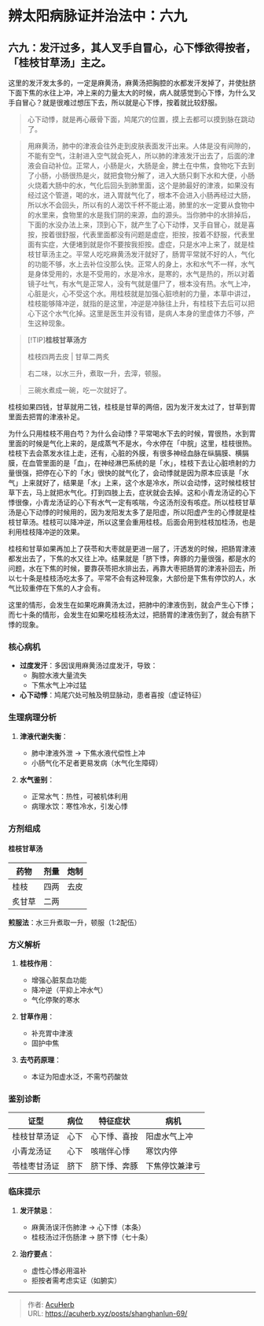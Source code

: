 # 辨太阳病脉证并治法中：六九


## 六九：发汗过多，其人叉手自冒心，心下悸欲得按者，「桂枝甘草汤」主之。

<!--more-->

这里的发汗发太多的，一定是麻黄汤，麻黄汤把胸腔的水都发汗发掉了，并使肚脐下面下焦的水往上冲，冲上来的力量太大的时候，病人就感觉到心下悸，为什么叉手自冒心？就是很难过想压下去，所以就是心下悸，按着就比较舒服。

> 心下动悸，就是再心蔽骨下面，鸠尾穴的位置，摸上去都可以摸到脉在跳动了。

> 用麻黄汤，肺中的津液会往外走到皮肤表面发汗出来。人体是没有间隙的，不能有空气，注射进入空气就会死人，所以肺的津液发汗出去了，后面的津液会自动补位。正常人，小肠是火，大肠是金，脾土在中焦，食物吃下去到了小肠，小肠很热是火，就把食物分解了，进入大肠只剩下水和大便，小肠火烧着大肠中的水，气化后回头到肺里面，这个是肺最好的津液，如果没有经过这个管道，喝的水，进入胃就气化了，根本不会进入小肠再经过大肠，所以水不会回头，所以有的人渴饮千杯不能止渴，肺里的水一定要从食物中的水里来，食物里的水是我们阴的来源，血的源头。当你肺中的水排掉后，下面的水没办法上来，顶到心下，就产生了心下动悸，叉手自冒心，就是喜按，按着很舒服，代表里面都没有问题是虚症，拒按，按着不舒服，代表里面有实症，大便堵到就是你不要按我拒按。虚症，只是水冲上来了，就是桂枝甘草汤主之。平常人吃吃麻黄汤发汗就好了，肠胃平常就不好的人，气化的功能不够，水上去补位没那么快。正常人的身上，水和水气不一样，水气是身体受用的，水是不受用的，水是冷水，是寒的，水气是热的，所以对着镜子吐气，有水气是正常人，没有气就是僵尸了，根本没有热。水气上冲，心脏是火，心不受这个水。用桂枝就是加强心脏喷射的力量，本草中讲过，桂枝能够降冲逆，就指的是这里，冲逆是冲脉往上升，有桂枝下去后可以把心下这个水气化掉。这里是医生并没有错，是病人本身的里虚体力不够，产生这种现象。

> [!TIP]**桂枝甘草汤方**
>
> 桂枝四两去皮 | 甘草二两炙
>
> 右二味，以水三升，煮取一升，去滓，顿服。

> 三碗水煮成一碗，吃一次就好了。

桂枝如果四钱，甘草就用二钱，桂枝是甘草的两倍，因为发汗发太过了，甘草到胃里面去把胃的津液补足。

为什么只用桂枝不用白芍？为什么会动悸？平常喝水下去的时候，胃很热，水到胃里面的时候是气化上来的，是成蒸气不是水，今水停在「中脘」这里，桂枝很热。桂枝下去会蒸发水往上走，还有，心脏的外膜，有很多神经血脉在纵膈膜、横膈膜，在血管里面的是「血」，在神经淋巴系统的是「水」，桂枝下去让心脏喷射的力量很强，把停在心下的「水」很快的就气化了，会动悸就是因为原本应该是「水气」上来就好了，结果是「水」上来，这个水是冷水，所以会动悸，这时候桂枝甘草下去，马上就把水气化。打到四肢上去，症状就会去掉。这和小青龙汤证的心下悸很像，小青龙汤证的心下有水气一定有咳喘，今这汤剂没有咳症。所以桂枝甘草汤是心下动悸的时候用的，因为发阳发太多了是阳虚，所以阳虚产生的心悸就是桂枝甘草汤。桂枝可以降冲逆，所以这里会重用桂枝。后面会用到桂枝加桂汤，也是利用桂枝降冲逆的效果。

桂枝和甘草如果再加上了茯苓和大枣就是更进一层了，汗透发的时候，把肠胃津液都发出去了，下焦的水又往上冲。结果就是「脐下悸，奔豚的力量很强，都是水的问题，水在下焦的时候，要靠茯苓把水排出去，再靠大枣把肠胃的津液补回去，所以七十条是桂枝汤吃太多了。平常不会有这种现象，大部份是下焦有停饮的人，水气比较重停在下焦的人才会有。

这里的情形，会发生在如果吃麻黄汤太过，把肺中的津液伤到，就会产生心下悸；而七十条的情形，会发生在如果吃桂枝汤太过，把肠胃的津液伤到了，就会有脐下悸的现象。

### 核心病机
- **过度发汗**：多因误用麻黄汤过度发汗，导致：
  - 胸腔水液大量流失
  - 下焦水气上冲过猛
- **心下动悸**：鸠尾穴处可触及明显脉动，患者喜按（虚证特征）

### 生理病理分析
1. **津液代谢失衡**：
   - 肺中津液外泄 → 下焦水液代偿性上冲
   - 小肠气化不足者更易发病（水气化生障碍）

2. **水气鉴别**：
   - 正常水气：热性，可被机体利用
   - 病理水饮：寒性冷水，引发心悸

### 方剂组成
#### 桂枝甘草汤
| 药物       | 剂量   | 炮制   |
|------------|--------|--------|
| 桂枝       | 四两   | 去皮   |
| 炙甘草     | 二两   |        |

**煎服法**：水三升煮取一升，顿服（1:2配伍）

### 方义解析
1. **桂枝作用**：
   - 增强心脏泵血功能
   - 降冲逆（平抑上冲水气）
   - 气化停聚的寒水

2. **甘草作用**：
   - 补充胃中津液
   - 固护中焦

3. **去芍药原理**：
   - 本证为阳虚水泛，不需芍药酸敛

### 鉴别诊断
| 证型         | 病位     | 特征症状       | 病机               |
|--------------|----------|----------------|--------------------|
| 桂枝甘草汤证 | 心下     | 心下悸、喜按   | 阳虚水气上冲       |
| 小青龙汤证   | 心下     | 咳喘伴心悸     | 寒饮内停           |
| 苓桂枣甘汤证 | 脐下     | 脐下悸、奔豚   | 下焦停饮兼津亏     |

### 临床提示
1. **发汗禁忌**：
   - 麻黄汤误汗伤肺津 → 心下悸（本条）
   - 桂枝汤过汗伤肠津 → 脐下悸（七十条）

2. **治疗要点**：
   - 虚性心悸必用温补
   - 拒按者需考虑实证（如腑实）



---

> 作者: [AcuHerb](https://acuherb.xyz)  
> URL: https://acuherb.xyz/posts/shanghanlun-69/  

